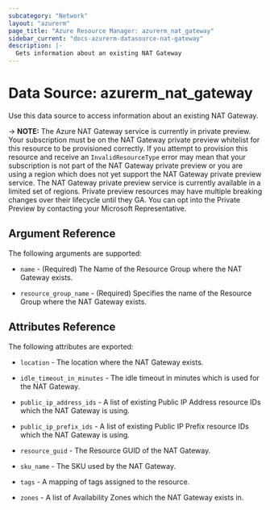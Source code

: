 ```yaml
---
subcategory: "Network"
layout: "azurerm"
page_title: "Azure Resource Manager: azurerm_nat_gateway"
sidebar_current: "docs-azurerm-datasource-nat-gateway"
description: |-
  Gets information about an existing NAT Gateway
---
```


# Data Source: azurerm_nat_gateway

Use this data source to access information about an existing NAT Gateway.

-> **NOTE:** The Azure NAT Gateway service is currently in private preview. Your subscription must be on the NAT Gateway private preview whitelist for this resource to be provisioned correctly. If you attempt to provision this resource and receive an `InvalidResourceType` error may mean that your subscription is not part of the NAT Gateway private preview or you are using a region which does not yet support the NAT Gateway private preview service. The NAT Gateway private preview service is currently available in a limited set of regions. Private preview resources may have multiple breaking changes over their lifecycle until they GA. You can opt into the Private Preview by contacting your Microsoft Representative.

## Argument Reference

The following arguments are supported:

* `name` - (Required) The Name of the Resource Group where the NAT Gateway exists.

* `resource_group_name` - (Required) Specifies the name of the Resource Group where the NAT Gateway exists.

## Attributes Reference

The following attributes are exported:

* `location` - The location where the NAT Gateway exists.

* `idle_timeout_in_minutes` - The idle timeout in minutes which is used for the NAT Gateway.

* `public_ip_address_ids` - A list of existing Public IP Address resource IDs which the NAT Gateway is using.

* `public_ip_prefix_ids` - A list of existing Public IP Prefix resource IDs which the NAT Gateway is using.

* `resource_guid` - The Resource GUID of the NAT Gateway.

* `sku_name` - The SKU used by the NAT Gateway.

* `tags` - A mapping of tags assigned to the resource.

* `zones` - A list of Availability Zones which the NAT Gateway exists in.

